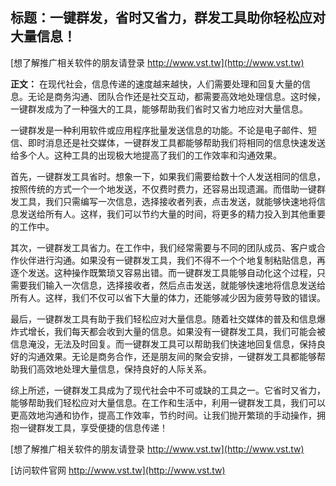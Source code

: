 ## **标题：一键群发，省时又省力，群发工具助你轻松应对大量信息！**

[想了解推广相关软件的朋友请登录 http://www.vst.tw](http://www.vst.tw)

**正文：**
在现代社会，信息传递的速度越来越快，人们需要处理和回复大量的信息。无论是商务沟通、团队合作还是社交互动，都需要高效地处理信息。这时候，一键群发成为了一种强大的工具，能够帮助我们省时又省力地应对大量信息。

一键群发是一种利用软件或应用程序批量发送信息的功能。不论是电子邮件、短信、即时消息还是社交媒体，一键群发工具都能够帮助我们将相同的信息快速发送给多个人。这种工具的出现极大地提高了我们的工作效率和沟通效果。

首先，一键群发工具省时。想象一下，如果我们需要给数十个人发送相同的信息，按照传统的方式一个一个地发送，不仅费时费力，还容易出现遗漏。而借助一键群发工具，我们只需编写一次信息，选择接收者列表，点击发送，就能够快速地将信息发送给所有人。这样，我们可以节约大量的时间，将更多的精力投入到其他重要的工作中。

其次，一键群发工具省力。在工作中，我们经常需要与不同的团队成员、客户或合作伙伴进行沟通。如果没有一键群发工具，我们不得不一个个地复制粘贴信息，再逐个发送。这种操作既繁琐又容易出错。而一键群发工具能够自动化这个过程，只需要我们输入一次信息，选择接收者，然后点击发送，就能够快速地将信息发送给所有人。这样，我们不仅可以省下大量的体力，还能够减少因为疲劳导致的错误。

最后，一键群发工具有助于我们轻松应对大量信息。随着社交媒体的普及和信息爆炸式增长，我们每天都会收到大量的信息。如果没有一键群发工具，我们可能会被信息淹没，无法及时回复。而一键群发工具可以帮助我们快速地回复信息，保持良好的沟通效果。无论是商务合作，还是朋友间的聚会安排，一键群发工具都能够帮助我们高效地处理大量信息，保持良好的人际关系。

综上所述，一键群发工具成为了现代社会中不可或缺的工具之一。它省时又省力，能够帮助我们轻松应对大量信息。在工作和生活中，利用一键群发工具，我们可以更高效地沟通和协作，提高工作效率，节约时间。让我们抛开繁琐的手动操作，拥抱一键群发工具，享受便捷的信息传递！

[想了解推广相关软件的朋友请登录 http://www.vst.tw](http://www.vst.tw)


[访问软件官网 http://www.vst.tw](http://www.vst.tw)

